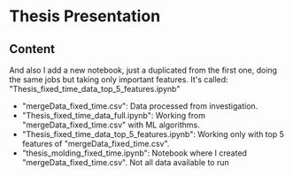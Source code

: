 # Thesis Presentation

## Content


And also I add a new notebook, just a duplicated from the first one, doing the same jobs but taking only important features. It's called: "Thesis_fixed_time_data_top_5_features.ipynb"

- "mergeData_fixed_time.csv": Data processed from investigation.
- "Thesis_fixed_time_data_full.ipynb": Working from "mergeData_fixed_time.csv" with ML algorithms.
- "Thesis_fixed_time_data_top_5_features.ipynb": Working only with top 5 features of "mergeData_fixed_time.csv".
- "thesis_molding_fixed_time.ipynb": Notebook where I created "mergeData_fixed_time.csv". Not all data available to run
